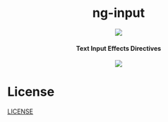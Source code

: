 
<h1 align="center">ng-input</h1>
<p align="center">


<img src="http://i.cubeupload.com/rUrKrL.png" />
<h4 align="center">Text Input Effects Directives</h4>
<p align="center">
<a href="http://badge.fury.io/js/ng-input">
<img src="https://badge.fury.io/js/ng-input.svg" />
</a>
</p>

</p>


# License

[LICENSE](./LICENSE)
